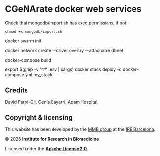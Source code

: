
# CGeNArate docker web services

Check that mongodb/import.sh has exec permissions, if not:

    chmod +x mongodb/import.sh

docker swarm init

docker network create --driver overlay --attachable dbnet

docker-compose build

export $(grep -v '^#' .env | xargs)
docker stack deploy -c docker-compose.yml my_stack


## Credits

David Farré-Gil, Genís Bayarri, Adam Hospital.

## Copyright & licensing

This website has been developed by the [MMB group](https://mmb.irbbarcelona.org) at the [IRB Barcelona](https://irbbarcelona.org).

© 2025 **Institute for Research in Biomedicine**

Licensed under the [**Apache License 2.0**](LICENSE).